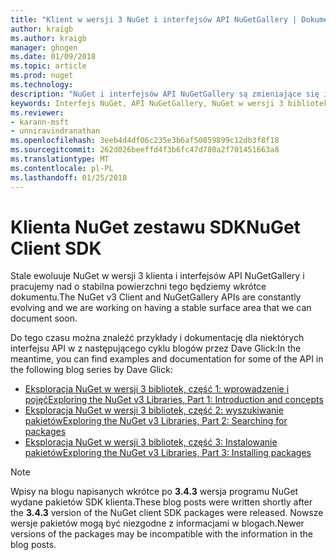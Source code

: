 ```yaml
---
title: "Klient w wersji 3 NuGet i interfejsów API NuGetGallery | Dokumentacja firmy Microsoft"
author: kraigb
ms.author: kraigb
manager: ghogen
ms.date: 01/09/2018
ms.topic: article
ms.prod: nuget
ms.technology: 
description: "NuGet i interfejsów API NuGetGallery są zmieniające się i nie jest jeszcze udokumentowane, ale przykłady są dostępne w blogu Dave Glick."
keywords: Interfejs NuGet, API NuGetGallery, NuGet w wersji 3 bibliotek
ms.reviewer:
- karann-msft
- unniravindranathan
ms.openlocfilehash: 3eeb4d4df06c235e3b6af50859899c12db3f8f18
ms.sourcegitcommit: 262d026beeffd4f3b6fc47d780a2f701451663a8
ms.translationtype: MT
ms.contentlocale: pl-PL
ms.lasthandoff: 01/25/2018
---
```

# <a name="nuget-client-sdk"></a><span data-ttu-id="1cf79-104">Klienta NuGet zestawu SDK</span><span class="sxs-lookup"><span data-stu-id="1cf79-104">NuGet Client SDK</span></span>

<span data-ttu-id="1cf79-105">Stale ewoluuje NuGet w wersji 3 klienta i interfejsów API NuGetGallery i pracujemy nad o stabilna powierzchni tego będziemy wkrótce dokumentu.</span><span class="sxs-lookup"><span data-stu-id="1cf79-105">The NuGet v3 Client and NuGetGallery APIs are constantly evolving and we are working on having a stable surface area that we can document soon.</span></span>

<span data-ttu-id="1cf79-106">Do tego czasu można znaleźć przykłady i dokumentację dla niektórych interfejsu API w z następującego cyklu blogów przez Dave Glick:</span><span class="sxs-lookup"><span data-stu-id="1cf79-106">In the meantime, you can find examples and documentation for some of the API in the following blog series by Dave Glick:</span></span>

- [<span data-ttu-id="1cf79-107">Eksploracja NuGet w wersji 3 bibliotek, część 1: wprowadzenie i pojęć</span><span class="sxs-lookup"><span data-stu-id="1cf79-107">Exploring the NuGet v3 Libraries, Part 1: Introduction and concepts</span></span>](http://daveaglick.com/posts/exploring-the-nuget-v3-libraries-part-1)
- [<span data-ttu-id="1cf79-108">Eksploracja NuGet w wersji 3 bibliotek, część 2: wyszukiwanie pakietów</span><span class="sxs-lookup"><span data-stu-id="1cf79-108">Exploring the NuGet v3 Libraries, Part 2: Searching for packages</span></span>](http://daveaglick.com/posts/exploring-the-nuget-v3-libraries-part-2)
- [<span data-ttu-id="1cf79-109">Eksploracja NuGet w wersji 3 bibliotek, część 3: Instalowanie pakietów</span><span class="sxs-lookup"><span data-stu-id="1cf79-109">Exploring the NuGet v3 Libraries, Part 3: Installing packages</span></span>](http://daveaglick.com/posts/exploring-the-nuget-v3-libraries-part-3)

> [!Note]
> <span data-ttu-id="1cf79-110">Wpisy na blogu napisanych wkrótce po **3.4.3** wersja programu NuGet wydane pakietów SDK klienta.</span><span class="sxs-lookup"><span data-stu-id="1cf79-110">These blog posts were written shortly after the **3.4.3** version of the NuGet client SDK packages were released.</span></span>
> <span data-ttu-id="1cf79-111">Nowsze wersje pakietów mogą być niezgodne z informacjami w blogach.</span><span class="sxs-lookup"><span data-stu-id="1cf79-111">Newer versions of the packages may be incompatible with the information in the blog posts.</span></span>

